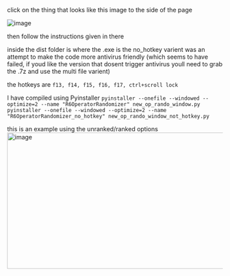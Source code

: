 click on the thing that looks like this image to the side of the page 

![image](https://github.com/QueenRose4444/siege-operator-randomizer/assets/159089781/6a26e4e5-b4a7-4f49-8f75-b0d11a03299d)

then follow the instructions given in there

inside the dist folder is where the .exe is 
the no_hotkey varient was an attempt to make the code more antivirus friendly (which seems to have failed, if youd like the version that dosent trigger antivirus youll need to grab the .7z and use the multi file varient)

the hotkeys are ```f13, f14, f15, f16, f17, ctrl+scroll lock```

I have compiled using Pyinstaller
```pyinstaller --onefile --windowed --optimize=2 --name "R6OperatorRandomizer" new_op_rando_window.py```
```pyinstaller --onefile --windowed --optimize=2 --name "R6OperatorRandomizer_no_hotkey" new_op_rando_window_not_hotkey.py```

this is an example using the unranked/ranked options
<img width="1045" height="319" alt="image" src="https://github.com/user-attachments/assets/28b60017-e3fe-43dd-afa3-bb02387f9b9c" />

